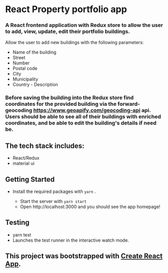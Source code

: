 # React Property portfolio app

### A React frontend application with Redux store to allow the user to add, view, update, edit their portfolio buildings. 
Allow the user to add new buildings with the following parameters:

   - Name of the building 
   - Street 
   - Number 
   - Postal code 
   - City 
   - Municipality 
   - Country 
    - Description 
### Before saving the building into the Redux store find coordinates for the provided building via the forward-geocoding https://www.geoapify.com/geocoding-api api. Users should be able to see all of their buildings with enriched coordinates, and be able to edit the building's details if need be.

## The tech stack includes:

- React/Redux
- material ui

## Getting Started

* Install the required packages with `yarn` .

   - Start the  server with `yarn start` 
   - Open http://localhost:3000 and you should see the app homepage!

## Testing
   - yarn test
   - Launches the test runner in the interactive watch mode.

## This project was bootstrapped with [Create React App](https://github.com/facebook/create-react-app).
